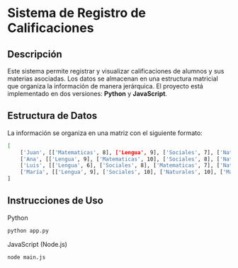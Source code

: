 # Sistema de Registro de Calificaciones

## Descripción

Este sistema permite registrar y visualizar calificaciones de alumnos y sus materias asociadas. Los datos se almacenan en una estructura matricial que organiza la información de manera jerárquica. El proyecto está implementado en dos versiones: **Python** y **JavaScript**.

## Estructura de Datos

La información se organiza en una matriz con el siguiente formato:

```bash
[
    ['Juan', [['Matematicas', 8], ['Lengua', 9], ['Sociales', 7], ['Naturales', 7]]],
    ['Ana', [['Lengua', 9], ['Matematicas', 10], ['Sociales', 8], ['Naturales', 6]]],
    ['Luis', [['Lengua', 6], ['Sociales', 8], ['Matematicas', 7], ['Naturales', 6]]],
    ['María', [['Lengua', 9], ['Sociales', 10], ['Naturales', 10], ['Matematicas', 9]]]
]
```

## Instrucciones de Uso

Python
```bash
python app.py
```

JavaScript (Node.js)
```bash
node main.js
```



